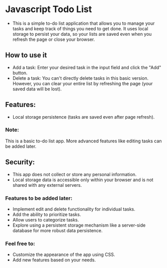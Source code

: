 # Javascript Todo List

- This is a simple to-do list application that allows you to manage your tasks and keep track of things you need to get done. It uses local storage to persist your data, so your lists are saved even when you refresh the page or close your browser.

## How to use it

- Add a task: Enter your desired task in the input field and click the "Add" button.
- Delete a task: You can't directly delete tasks in this basic version. However, you can clear your entire list by refreshing the page (your saved data will be lost).

## Features:

- Local storage persistence (tasks are saved even after page refresh).

### Note:

This is a basic to-do list app. More advanced features like editing tasks can be added later.

## Security:

- This app does not collect or store any personal information.
- Local storage data is accessible only within your browser and is not shared with any external servers.

### Features to be added later:

- Implement edit and delete functionality for individual tasks.
- Add the ability to prioritize tasks.
- Allow users to categorize tasks.
- Explore using a persistent storage mechanism like a server-side database for more robust data persistence.

### Feel free to:

- Customize the appearance of the app using CSS.
- Add new features based on your needs.
